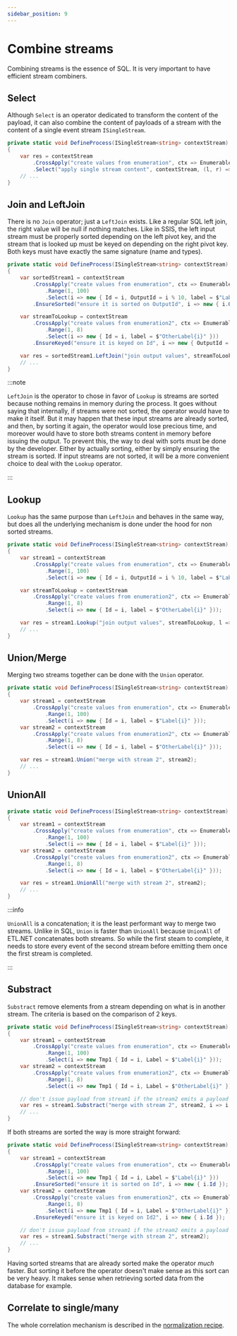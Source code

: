 ```yaml
---
sidebar_position: 9
---
```


# Combine streams

Combining streams is the essence of SQL. It is very important to have efficient stream combiners.

## Select

Although `Select` is an operator dedicated to transform the content of the payload, it can also combine the content of payloads of a stream with the content of a single event stream `ISingleStream`.

```cs
private static void DefineProcess(ISingleStream<string> contextStream)
{
    var res = contextStream
        .CrossApply("create values from enumeration", ctx => Enumerable.Range(1, 100))
        .Select("apply single stream content", contextStream, (l, r) => $"{l}-{r}");
    // ...
}
```

## Join and LeftJoin

There is no `Join` operator; just a `LeftJoin` exists. Like a regular SQL left join, the right value will be null if nothing matches.
Like in SSIS, the left input stream must be properly sorted depending on the left pivot key, and the stream that is looked up must be keyed on depending on the right pivot key. Both keys must have exactly the same signature (name and types).

```cs {15}
private static void DefineProcess(ISingleStream<string> contextStream)
{
    var sortedStream1 = contextStream
        .CrossApply("create values from enumeration", ctx => Enumerable
            .Range(1, 100)
            .Select(i => new { Id = i, OutputId = i % 10, label = $"Label{i}" }))
        .EnsureSorted("ensure it is sorted on OutputId", i => new { i.OutputId });

    var streamToLookup = contextStream
        .CrossApply("create values from enumeration2", ctx => Enumerable
            .Range(1, 8)
            .Select(i => new { Id = i, label = $"OtherLabel{i}" }))
        .EnsureKeyed("ensure it is keyed on Id", i => new { OutputId = i.Id });

    var res = sortedStream1.LeftJoin("join output values", streamToLookup, (l, r) => new { FromLeft = l, FromRight = r });
    // ...
}
```

:::note

`LeftJoin` is the operator to chose in favor of `Lookup` is streams are sorted because nothing remains in memory during the process.
It goes without saying that internally, if streams were not sorted, the operator would have to make it itself. But it may happen that these input streams are already sorted, and then, by sorting it again, the operator would lose precious time, and moreover would have to store both streams content in memory before issuing the output. To prevent this, the way to deal with sorts must be done by the developer. Either by actually sorting, either by simply ensuring the stream is sorted.
If input streams are not sorted, it will be a more convenient choice to deal with the `Lookup` operator.

:::

## Lookup

`Lookup` has the same purpose than `LeftJoin` and behaves in the same way, but does all the underlying mechanism is done under the hood for non sorted streams.

```cs
private static void DefineProcess(ISingleStream<string> contextStream)
{
    var stream1 = contextStream
        .CrossApply("create values from enumeration", ctx => Enumerable
            .Range(1, 100)
            .Select(i => new { Id = i, OutputId = i % 10, label = $"Label{i}" }));

    var streamToLookup = contextStream
        .CrossApply("create values from enumeration2", ctx => Enumerable
            .Range(1, 8)
            .Select(i => new { Id = i, label = $"OtherLabel{i}" }));

    var res = stream1.Lookup("join output values", streamToLookup, l => l.OutputId, r => r.Id, (l, r) => new { FromLeft = l, FromRight = r });
    // ...
}
```

## Union/Merge

Merging two streams together can be done with the `Union` operator.

```cs
private static void DefineProcess(ISingleStream<string> contextStream)
{
    var stream1 = contextStream
        .CrossApply("create values from enumeration", ctx => Enumerable
            .Range(1, 100)
            .Select(i => new { Id = i, label = $"Label{i}" }));
    var stream2 = contextStream
        .CrossApply("create values from enumeration2", ctx => Enumerable
            .Range(1, 8)
            .Select(i => new { Id = i, label = $"OtherLabel{i}" }));

    var res = stream1.Union("merge with stream 2", stream2);
    // ...
}
```

## UnionAll

```cs
private static void DefineProcess(ISingleStream<string> contextStream)
{
    var stream1 = contextStream
        .CrossApply("create values from enumeration", ctx => Enumerable
            .Range(1, 100)
            .Select(i => new { Id = i, label = $"Label{i}" }));
    var stream2 = contextStream
        .CrossApply("create values from enumeration2", ctx => Enumerable
            .Range(1, 8)
            .Select(i => new { Id = i, label = $"OtherLabel{i}" }));

    var res = stream1.UnionAll("merge with stream 2", stream2);
    // ...
}
```

:::info

`UnionAll` is a concatenation; it is the least performant way to merge two streams. Unlike in SQL, `Union` is faster than `UnionAll` because `UnionAll` of ETL.NET concatenates both streams. So while the first steam to complete, it needs to store every event of the second stream before emitting them once the first stream is completed.

:::

## Substract

`Substract` remove elements from a stream depending on what is in another stream. The criteria is based on the comparison of 2 keys.

```cs
private static void DefineProcess(ISingleStream<string> contextStream)
{
    var stream1 = contextStream
        .CrossApply("create values from enumeration", ctx => Enumerable
            .Range(1, 100)
            .Select(i => new Tmp1 { Id = i, Label = $"Label{i}" }));
    var stream2 = contextStream
        .CrossApply("create values from enumeration2", ctx => Enumerable
            .Range(1, 8)
            .Select(i => new Tmp1 { Id = i, Label = $"OtherLabel{i}" }));

    // don't issue payload from stream1 if the stream2 emits a payload that contains the same `Id`
    var res = stream1.Substract("merge with stream 2", stream2, i => i.Id, i => i.Id);
    // ...
}
```

If both streams are sorted the way is more straight forward:

```cs
private static void DefineProcess(ISingleStream<string> contextStream)
{
    var stream1 = contextStream
        .CrossApply("create values from enumeration", ctx => Enumerable
            .Range(1, 100)
            .Select(i => new Tmp1 { Id = i, Label = $"Label{i}" }))
        .EnsureSorted("ensure it is sorted on Id", i => new { i.Id });
    var stream2 = contextStream
        .CrossApply("create values from enumeration2", ctx => Enumerable
            .Range(1, 8)
            .Select(i => new Tmp1 { Id = i, Label = $"OtherLabel{i}" }))
        .EnsureKeyed("ensure it is keyed on Id2", i => new { i.Id });

    // don't issue payload from stream1 if the stream2 emits a payload that contains the same `Id`
    var res = stream1.Substract("merge with stream 2", stream2);
    // ...
}
```

Having sorted streams that are already sorted make the operator *much* faster. But sorting it before the operator doesn't make sense as this sort can be very heavy. It makes sense when retrieving sorted data from the database for example.

## Correlate to single/many

The whole correlation mechanism is described in the [normalization recipe](docs/recipes/normalize).
